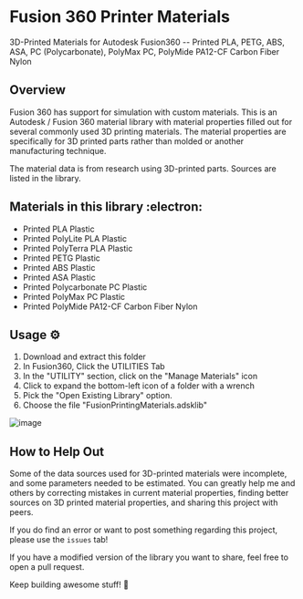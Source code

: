 # Fusion 360 Printer Materials
3D-Printed Materials for Autodesk Fusion360 -- Printed PLA, PETG, ABS, ASA, PC (Polycarbonate), PolyMax PC, PolyMide PA12-CF Carbon Fiber Nylon

## Overview
Fusion 360 has support for simulation with custom materials. This is an Autodesk / Fusion 360 material library with material properties filled out for several commonly used 3D printing materials. The material properties are specifically for 3D printed parts rather than molded or another manufacturing technique.

The material data is from research using 3D-printed parts. Sources are listed in the library.

## Materials in this library :electron:
* Printed PLA Plastic
* Printed PolyLite PLA Plastic
* Printed PolyTerra PLA Plastic
* Printed PETG Plastic
* Printed ABS Plastic
* Printed ASA Plastic
* Printed Polycarbonate PC Plastic
* Printed PolyMax PC Plastic
* Printed PolyMide PA12-CF Carbon Fiber Nylon

## Usage ⚙️
1. Download and extract this folder
2. In Fusion360, Click the UTILITIES Tab
3. In the "UTILITY" section, click on the "Manage Materials" icon
5. Click to expand the bottom-left icon of a folder with a wrench
6. Pick the "Open Existing Library" option.
7. Choose the file "FusionPrintingMaterials.adsklib"

![image](https://user-images.githubusercontent.com/15484056/162636748-87984376-98ee-4505-89b1-b91be8a7613c.png)

## How to Help Out
Some of the data sources used for 3D-printed materials were incomplete, and some parameters needed to be estimated. You can greatly help me and others by correcting mistakes in current material properties, finding better sources on 3D printed material properties, and sharing this project with peers. 

If you do find an error or want to post something regarding this project, please use the `issues` tab!

If you have a modified version of the library you want to share, feel free to open a pull request.

Keep building awesome stuff! 🚀
